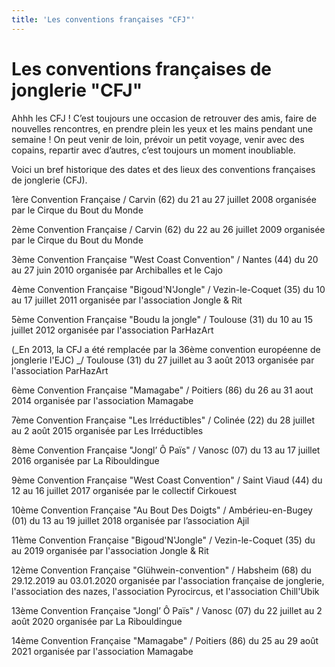 ```yaml
---
title: 'Les conventions françaises "CFJ"'
---
```


# Les conventions françaises de jonglerie "CFJ"

Ahhh les CFJ ! C’est toujours une occasion de retrouver des amis, faire de nouvelles rencontres, en prendre plein les yeux et les mains pendant une semaine ! On peut venir de loin, prévoir un petit voyage, venir avec des copains, repartir avec d’autres, c’est toujours un moment inoubliable.

Voici un bref historique des dates et des lieux des conventions françaises de jonglerie (CFJ).

1ère Convention Française / Carvin (62)
du 21 au 27 juillet 2008
organisée par le Cirque du Bout du Monde 

2ème Convention Française / Carvin (62)
du 22 au 26 juillet 2009
organisée par le Cirque du Bout du Monde

3ème Convention Française "West Coast Convention" / Nantes (44)
du 20 au 27 juin 2010
organisée par Archiballes et le Cajo
	
4ème Convention Française "Bigoud'N'Jongle" / Vezin-le-Coquet (35)
du 10 au 17 juillet 2011 
organisée par l'association Jongle & Rit

5ème Convention Française "Boudu la jongle" / Toulouse (31)
du 10 au 15 juillet 2012
organisée par l'association ParHazArt

(_En 2013, la CFJ a été remplacée par la 36ème convention européenne de jonglerie l'EJC) _/ Toulouse (31)
du 27 juillet au 3 août 2013
organisée par l'association ParHazArt
	
6ème Convention Française "Mamagabe" / Poitiers (86)
du 26 au 31 aout 2014
organisée par l'association Mamagabe

7ème Convention Française "Les Irréductibles" / Colinée (22)
du 28 juillet au 2 août 2015
organisée par Les Irréductibles

8ème Convention Française "Jongl’ Ô Païs" / Vanosc (07)
du 13 au 17 juillet 2016
organisée par La Ribouldingue

9ème Convention Française "West Coast Convention" / Saint Viaud (44)
du 12 au 16 juillet 2017
organisée par le collectif Cirkouest 

10ème Convention Française "Au Bout Des Doigts" / Ambérieu-en-Bugey (01)
du 13 au 19 juillet 2018
organisée par l’association Ajil

11ème Convention Française "Bigoud'N'Jongle" / Vezin-le-Coquet (35)
du au 2019
organisée par l'association Jongle & Rit

12ème Convention Française "Glühwein-convention" / Habsheim (68)
du 29.12.2019 au 03.01.2020
organisée par l'association française de jonglerie, l'association des nazes, l'association Pyrocircus, et l'association Chill'Ubik 

13ème Convention Française "Jongl’ Ô Païs" / Vanosc (07)
du 22 juillet au 2 août 2020
organisée par La Ribouldingue

14ème Convention Française "Mamagabe" / Poitiers (86)
du 25 au 29 août 2021
organisée par l'association Mamagabe